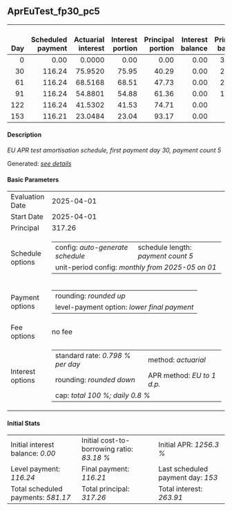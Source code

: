 <h2>AprEuTest_fp30_pc5</h2>
<table>
    <thead style="vertical-align: bottom;">
        <th style="text-align: right;">Day</th>
        <th style="text-align: right;">Scheduled payment</th>
        <th style="text-align: right;">Actuarial interest</th>
        <th style="text-align: right;">Interest portion</th>
        <th style="text-align: right;">Principal portion</th>
        <th style="text-align: right;">Interest balance</th>
        <th style="text-align: right;">Principal balance</th>
        <th style="text-align: right;">Total actuarial interest</th>
        <th style="text-align: right;">Total interest</th>
        <th style="text-align: right;">Total principal</th>
    </thead>
    <tr style="text-align: right;">
        <td class="ci00">0</td>
        <td class="ci01" style="white-space: nowrap;">0.00</td>
        <td class="ci02">0.0000</td>
        <td class="ci03">0.00</td>
        <td class="ci04">0.00</td>
        <td class="ci05">0.00</td>
        <td class="ci06">317.26</td>
        <td class="ci07">0.0000</td>
        <td class="ci08">0.00</td>
        <td class="ci09">0.00</td>
    </tr>
    <tr style="text-align: right;">
        <td class="ci00">30</td>
        <td class="ci01" style="white-space: nowrap;">116.24</td>
        <td class="ci02">75.9520</td>
        <td class="ci03">75.95</td>
        <td class="ci04">40.29</td>
        <td class="ci05">0.00</td>
        <td class="ci06">276.97</td>
        <td class="ci07">75.9520</td>
        <td class="ci08">75.95</td>
        <td class="ci09">40.29</td>
    </tr>
    <tr style="text-align: right;">
        <td class="ci00">61</td>
        <td class="ci01" style="white-space: nowrap;">116.24</td>
        <td class="ci02">68.5168</td>
        <td class="ci03">68.51</td>
        <td class="ci04">47.73</td>
        <td class="ci05">0.00</td>
        <td class="ci06">229.24</td>
        <td class="ci07">144.4689</td>
        <td class="ci08">144.46</td>
        <td class="ci09">88.02</td>
    </tr>
    <tr style="text-align: right;">
        <td class="ci00">91</td>
        <td class="ci01" style="white-space: nowrap;">116.24</td>
        <td class="ci02">54.8801</td>
        <td class="ci03">54.88</td>
        <td class="ci04">61.36</td>
        <td class="ci05">0.00</td>
        <td class="ci06">167.88</td>
        <td class="ci07">199.3489</td>
        <td class="ci08">199.34</td>
        <td class="ci09">149.38</td>
    </tr>
    <tr style="text-align: right;">
        <td class="ci00">122</td>
        <td class="ci01" style="white-space: nowrap;">116.24</td>
        <td class="ci02">41.5302</td>
        <td class="ci03">41.53</td>
        <td class="ci04">74.71</td>
        <td class="ci05">0.00</td>
        <td class="ci06">93.17</td>
        <td class="ci07">240.8791</td>
        <td class="ci08">240.87</td>
        <td class="ci09">224.09</td>
    </tr>
    <tr style="text-align: right;">
        <td class="ci00">153</td>
        <td class="ci01" style="white-space: nowrap;">116.21</td>
        <td class="ci02">23.0484</td>
        <td class="ci03">23.04</td>
        <td class="ci04">93.17</td>
        <td class="ci05">0.00</td>
        <td class="ci06">0.00</td>
        <td class="ci07">263.9275</td>
        <td class="ci08">263.91</td>
        <td class="ci09">317.26</td>
    </tr>
</table>
<h4>Description</h4>
<p><i>EU APR test amortisation schedule, first payment day 30, payment count 5</i></p>
<p>Generated: <i><a href="../GeneratedDate.html">see details</a></i></p>
<h4>Basic Parameters</h4>
<table>
    <tr>
        <td>Evaluation Date</td>
        <td>2025-04-01</td>
    </tr>
    <tr>
        <td>Start Date</td>
        <td>2025-04-01</td>
    </tr>
    <tr>
        <td>Principal</td>
        <td>317.26</td>
    </tr>
    <tr>
        <td>Schedule options</td>
        <td>
            <table>
                <tr>
                    <td>config: <i>auto-generate schedule</i></td>
                    <td>schedule length: <i><i>payment count</i> 5</i></td>
                </tr>
                <tr>
                    <td colspan="2" style="white-space: nowrap;">unit-period config: <i>monthly from 2025-05 on 01</i></td>
                </tr>
            </table>
        </td>
    </tr>
    <tr>
        <td>Payment options</td>
        <td>
            <table>
                <tr>
                    <td>rounding: <i>rounded up</i></td>
                </tr>
                <tr>
                    <td>level-payment option: <i>lower&nbsp;final&nbsp;payment</i></td>
                </tr>
            </table>
        </td>
    </tr>
    <tr>
        <td>Fee options</td>
        <td>no fee
        </td>
    </tr>
    <tr>
        <td>Interest options</td>
        <td>
            <table>
                <tr>
                    <td>standard rate: <i>0.798 % per day</i></td>
                    <td>method: <i>actuarial</i></td>
                </tr>
                <tr>
                    <td>rounding: <i>rounded down</i></td>
                    <td>APR method: <i>EU to 1 d.p.</i></td>
                </tr>
                <tr>
                    <td colspan="2">cap: <i>total 100 %; daily 0.8 %</td>
                </tr>
            </table>
        </td>
    </tr>
</table>
<h4>Initial Stats</h4>
<table>
    <tr>
        <td>Initial interest balance: <i>0.00</i></td>
        <td>Initial cost-to-borrowing ratio: <i>83.18 %</i></td>
        <td>Initial APR: <i>1256.3 %</i></td>
    </tr>
    <tr>
        <td>Level payment: <i>116.24</i></td>
        <td>Final payment: <i>116.21</i></td>
        <td>Last scheduled payment day: <i>153</i></td>
    </tr>
    <tr>
        <td>Total scheduled payments: <i>581.17</i></td>
        <td>Total principal: <i>317.26</i></td>
        <td>Total interest: <i>263.91</i></td>
    </tr>
</table>